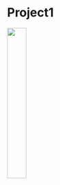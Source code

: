 # Project1

<img src = "https://user-images.githubusercontent.com/97438155/178259359-de62a82c-048d-421e-b3c8-721a35206ae5.png" width="30%" height="30%">
